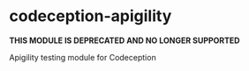 codeception-apigility
=====================

**THIS MODULE IS DEPRECATED AND NO LONGER SUPPORTED**

Apigility testing module for Codeception
